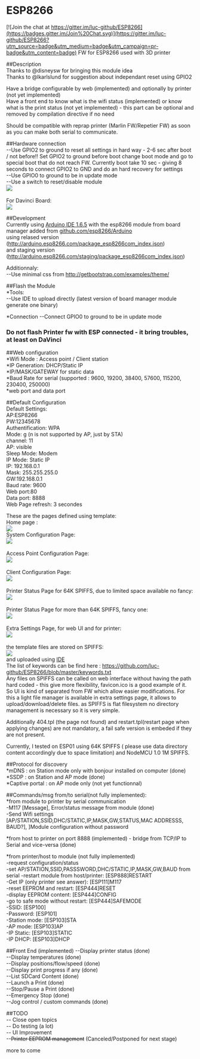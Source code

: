 # ESP8266

[![Join the chat at https://gitter.im/luc-github/ESP8266](https://badges.gitter.im/Join%20Chat.svg)](https://gitter.im/luc-github/ESP8266?utm_source=badge&utm_medium=badge&utm_campaign=pr-badge&utm_content=badge)
FW for ESP8266 used with 3D printer

##Description      
Thanks to @disneysw for bringing this module idea    
Thanks to @lkarlslund for suggestion about independant reset using GPIO2   

Have a bridge configurable by web (implemented) and optionally by printer (not yet implemented)  
Have a front end to know what is the wifi status (implemented) or know what is the print status (not yet implemented) - this part can be optional and removed by compilation directive if no need    

Should be compatible with reprap printer (Marlin FW/Repetier FW)  as soon as you can make both serial to communicate.     

##Hardware connection       
--Use GPIO2 to ground to reset all settings in hard way - 2-6 sec after boot / not before!! Set GPIO2 to ground before boot change boot mode and go to special boot that do not reach FW. Currently boot take 10 sec - giving 8 seconds to connect GPIO2 to GND and do an hard recovery for settings   
--Use GPIO0 to ground to be in update mode   
--Use a switch to reset/disable module    
<img src=https://raw.githubusercontent.com/luc-github/ESP8266/master/Wires.png><br>   
For Davinci Board:<BR>
<img src=https://raw.githubusercontent.com/luc-github/ESP8266/master/davinci.png><br> 

##Development   
Currently using [Arduino IDE 1.6.5](http://arduino.cc/en/Main/Software)  with the esp8266 module from board manager added from [github.com/esp8266/Arduino](https://github.com/esp8266/Arduino)    
using relased version (http://arduino.esp8266.com/package_esp8266com_index.json)     
and staging version (http://arduino.esp8266.com/staging/package_esp8266com_index.json)     
  
Additionnaly:   
--Use minimal css from http://getbootstrap.com/examples/theme/  

##Flash the Module    
*Tools:      
--Use IDE to upload directly  (latest version of board manager module generate one binary)    

*Connection
--Connect GPIO0 to ground to be in update mode

<H3>Do not flash Printer fw with ESP connected - it bring troubles, at least on DaVinci     </H3>

##Web configuration      
*Wifi Mode : Access point / Client station  
*IP Generation: DHCP/Static IP      
*IP/MASK/GATEWAY for static data    
*Baud Rate for serial (supported : 9600, 19200, 38400, 57600, 115200, 230400, 250000)    
*web port and data port      

    
##Default Configuration      
Default Settings:    
AP:ESP8266    
PW:12345678   
Authentification: WPA     
Mode: g (n is not supported by AP, just by STA)    
channel: 11    
AP: visible    
Sleep Mode: Modem    
IP Mode: Static IP    
IP: 192.168.0.1   
Mask: 255.255.255.0   
GW:192.168.0.1    
Baud rate: 9600   
Web port:80   
Data port: 8888     
Web Page refresh: 3 secondes    

These are the pages defined using template:    
Home page :     
<img src=https://raw.githubusercontent.com/luc-github/ESP8266/master/Page1.png><br>
System Configuration Page:     
<img src=https://raw.githubusercontent.com/luc-github/ESP8266/master/Page2.png><br>     
Access Point Configuration Page:    
<img src=https://raw.githubusercontent.com/luc-github/ESP8266/master/Page3.png><br>     
Client Configuration Page:     
<img src=https://raw.githubusercontent.com/luc-github/ESP8266/master/Page4.png><br>     
Printer Status Page for 64K SPIFFS, due to limited space available no fancy:     
<img src=https://raw.githubusercontent.com/luc-github/ESP8266/master/Page5-2.png><br>    
Printer Status Page for more than 64K SPIFFS, fancy one:     
<img src=https://raw.githubusercontent.com/luc-github/ESP8266/master/page5.png><br>     
Extra Settings Page, for web UI and for printer:     
<img src=https://raw.githubusercontent.com/luc-github/ESP8266/master/Page6.png><br>     
the template files are stored on SPIFFS:    
<img src=https://raw.githubusercontent.com/luc-github/ESP8266/master/files.png><br>
and uploaded using [IDE](http://arduino.esp8266.com/versions/1.6.5-1160-gef26c5f/doc/reference.html#file-system)    
The list of keywords can be find here : https://github.com/luc-github/ESP8266/blob/master/keywords.txt     
Any files on SPIFFS can be called on web interface without having the path hard coded  - this give more flexibility,  favicon.ico is a good example of it.         
So UI is kind of separated from FW which allow easier modifications. For this a light file manager is available in extra settings page, it allows to upload/download/delete files. as SPIFFS is flat filesystem no directory management is necessary so it is very simple.

Additionally 404.tpl (the page not found) and restart.tpl(restart page when applying changes) are not mandatory, a fail safe version is embeded if they are not present.     

Currently, I tested on ESP01 using 64K SPIFFS ( please use data directory content accordingly due to space limitation) and NodeMCU 1.0 1M SPIFFS.     

##Protocol for discovery   
*mDNS : on Station mode only with bonjour installed on computer (done)  
*SSDP : on Station and AP mode (done)    
*Captive portal : on AP mode only (not yet functionnal)    

##Commands/msg from/to serial(not fully implemented):    
*from module to printer by serial communication   
    -M117 [Message], Error/status message from module (done)     
    -Send Wifi settings [AP/STATION,SSID,DHC/STATIC,IP,MASK,GW,STATUS,MAC ADDRESSS, BAUD?], ]Module configuration without password    
        
*from host to printer on port 8888  (implemented) 
    - bridge from TCP/IP to Serial and vice-versa (done)   
          
*from printer/host to module  (not fully implemented)  
    -request configuration/status      
    -set AP/STATION,SSID,PASSSWORD,DHC/STATIC,IP,MASK,GW,BAUD from serial 
    -restart module from host/printer: [ESP888]RESTART      
    -Get IP (only printer see answer): [ESP111]M117     
    -reset EEPROM and restart: [ESP444]RESET    
    -display EEPROM content: [ESP444]CONFIG    
    -go to safe mode without restart: [ESP444]SAFEMODE    
    -SSID: [ESP100]<SSID>    
    -Password: [ESP101]<Password>   
    -Station mode: [ESP103]STA   
    -AP mode: [ESP103]AP   
    -IP Static: [ESP103]STATIC    
    -IP DHCP: [ESP103]DHCP    
 
 
##Front End (implemented)
--Display printer status (done)   
--Display temperatures (done)    
--Display positions/flow/speed (done)    
--Display print progress if any (done)   
--List SDCard Content (done)   
--Launch a Print (done)    
--Stop/Pause a Print (done)   
--Emergency Stop (done)   
--Jog control / custom commands (done)     
 
##TODO   
-- Close open topics    
-- Do testing (a lot)    
-- UI Improvement    
--<s>Printer EEPROM management</s>    (Canceled/Postponed for next stage)



more to come    
 
